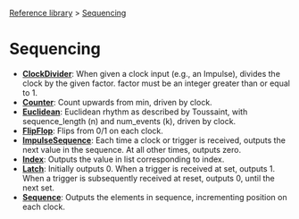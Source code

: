[Reference library](../index.md) > [Sequencing](index.md)

# Sequencing

- **[ClockDivider](clockdivider.md)**: When given a clock input (e.g., an Impulse), divides the clock by the given factor. factor must be an integer greater than or equal to 1.
- **[Counter](counter.md)**: Count upwards from min, driven by clock.
- **[Euclidean](euclidean.md)**: Euclidean rhythm as described by Toussaint, with sequence_length (n) and num_events (k), driven by clock.
- **[FlipFlop](flipflop.md)**: Flips from 0/1 on each clock.
- **[ImpulseSequence](impulsesequence.md)**: Each time a clock or trigger is received, outputs the next value in the sequence. At all other times, outputs zero.
- **[Index](index_.md)**: Outputs the value in list corresponding to index.
- **[Latch](latch.md)**: Initially outputs 0. When a trigger is received at set, outputs 1. When a trigger is subsequently received at reset, outputs 0, until the next set.
- **[Sequence](sequence.md)**: Outputs the elements in sequence, incrementing position on each clock.
